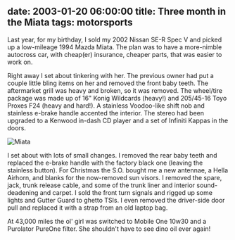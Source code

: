 date: 2003-01-20 06:00:00
title: Three month in the Miata
tags: motorsports
---

Last year, for my birthday, I sold my 2002 Nissan SE-R Spec V and picked up a low-mileage 1994 Mazda Miata. The plan was to have a more-nimble autocross car, with cheap(er) insurance, cheaper parts, that was easier to work on.

Right away I set about tinkering with her.  The previous owner had put a couple little bling items on her and removed the front baby teeth.  The aftermarket grill was heavy and broken, so it was removed.  The wheel/tire package was made up of 16" Konig Wildcards (heavy!) and 205/45-16 Toyo Proxes F24 (heavy and hard!).  A stainless Voodoo-like shift nob and stainless e-brake handle accented the interior. The stereo had been upgraded to a Kenwood in-dash CD player and a set of Infiniti Kappas in the doors.

![Miata](/assets/photos/photos20030302/images/5.jpg)

I set about with lots of small changes.  I removed the rear baby teeth and replaced the e-brake handle with the factory black one (leaving the stainless button).  For Christmas the S.O. bought me a new antennae, a Hella Airhorn, and blanks for the now-removed sun visors.  I removed the spare, jack, trunk release cable, and some of the trunk liner and interior sound-deadening and carpet.  I sold the front turn signals and rigged up some lights and Gutter Guard to ghetto TSIs.  I even removed the driver-side door pull and replaced it with a strap from an old laptop bag.

At 43,000 miles the ol' girl was switched to Mobile One 10w30 and a Purolator PureOne filter.  She shouldn't have to see dino oil ever again!